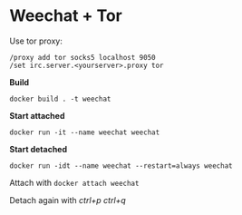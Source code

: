 Weechat + Tor
=============

Use tor proxy:
```
/proxy add tor socks5 localhost 9050
/set irc.server.<yourserver>.proxy tor
```

**Build**
```
docker build . -t weechat
```

**Start attached**
```
docker run -it --name weechat weechat
```

**Start detached**
```
docker run -idt --name weechat --restart=always weechat
```

Attach with ```docker attach weechat```

Detach again with *ctrl+p* *ctrl+q*
